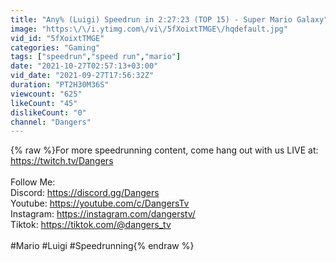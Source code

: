 ```yaml
---
title: "Any% (Luigi) Speedrun in 2:27:23 (TOP 15) - Super Mario Galaxy"
image: "https:\/\/i.ytimg.com\/vi\/5fXoixtTMGE\/hqdefault.jpg"
vid_id: "5fXoixtTMGE"
categories: "Gaming"
tags: ["speedrun","speed run","mario"]
date: "2021-10-27T02:57:13+03:00"
vid_date: "2021-09-27T17:56:32Z"
duration: "PT2H30M36S"
viewcount: "625"
likeCount: "45"
dislikeCount: "0"
channel: "Dangers"
---
```

{% raw %}For more speedrunning content, come hang out with us LIVE at: <a rel="nofollow" target="blank" href="https://twitch.tv/Dangers">https://twitch.tv/Dangers</a><br /><br />Follow Me:<br />Discord: <a rel="nofollow" target="blank" href="https://discord.gg/Dangers">https://discord.gg/Dangers</a><br />Youtube: <a rel="nofollow" target="blank" href="https://youtube.com/c/DangersTv">https://youtube.com/c/DangersTv</a><br />Instagram: <a rel="nofollow" target="blank" href="https://instagram.com/dangerstv/">https://instagram.com/dangerstv/</a><br />Tiktok: <a rel="nofollow" target="blank" href="https://tiktok.com/@dangers_tv">https://tiktok.com/@dangers_tv</a><br /><br />#Mario #Luigi #Speedrunning{% endraw %}
